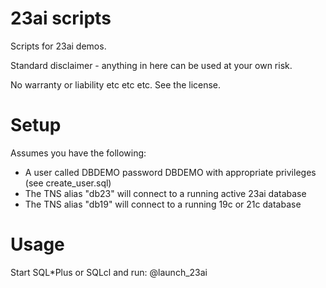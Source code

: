 # 23ai scripts
Scripts for 23ai demos.

Standard disclaimer - anything in here can be used at your own risk.

No warranty or liability etc etc etc. See the license.

Setup
=====

Assumes you have the following:

- A user called DBDEMO password DBDEMO with appropriate privileges (see create_user.sql)
- The TNS alias "db23" will connect to a running active 23ai database
- The TNS alias "db19" will connect to a running 19c or 21c database

Usage
=====
Start SQL*Plus or SQLcl and run: @launch_23ai

